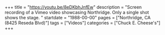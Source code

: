 +++
title = "https://youtu.be/8eDKbhJnfEw"
description = "Screen recording of a Vimeo video showcasing Northridge. Only a single shot shows the stage. "
startdate = "1988-00-00"
pages = ["Northridge, CA (8425 Reseda Blvd)"]
tags = ["Videos"]
categories = ["Chuck E. Cheese's"]
+++
